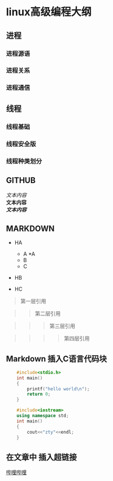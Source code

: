 # linux高级编程大纲
## 进程
### 进程源语
### 进程关系
### 进程通信
## 线程
### 线程基础
### 线程安全版
### 线程种类划分
## GITHUB
*文本内容*</br>
**文本内容**</br>
***文本内容***</br>
## MARKDOWN
* HA
	* A
		*A
	* B
	* C

* HB

* HC
> 第一层引用

>> 第二层引用

>>> 第三层引用

>>>> 第四层引用

## Markdown 插入C语言代码块

```c
	#include<stdio.h>
	int main()
	{
		printf("hello world\n");
		return 0;
	}
```
```cpp
	#include<iostream>
	using namespace std;
	int main()
	{
	    cout<<"zty"<<endl;
	}
```

## 在文章中 插入超链接

[哔哩哔哩](https://www.bilibili.com "跳转到b站")



